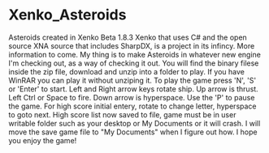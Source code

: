 # Xenko_Asteroids
Asteroids created in Xenko Beta 1.8.3
Xenko that uses C# and the open source XNA source that includes SharpDX, is a project in its infincy. More information to come.
My thing is to make Asteroids in whatever new engine I'm checking out, as a way of checking it out.
You will find the binary filese inside the zip file, download and unzip into a folder to play. If you have WinRAR you can play it without unziping it.
To play the game press 'N', 'S' or 'Enter' to start. Left and Right arrow keys rotate ship. Up arrow is thrust. Left Ctrl or Space to fire. Down arrow is hyperspace. Use the 'P' to pause the game.
For high score initial entery, rotate to change letter, hyperspace to goto next.
High score list now saved to file, game must be in user writable folder such as your desktop or My Documents or it will crash. I will move the save game file to "My Documents" when I figure out how.
I hope you enjoy the game!